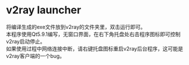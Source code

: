 v2ray launcher
===
将编译生成的exe文件放到v2ray的文件夹里，双击运行即可。<br>
本程序使用Qt5.9.1编写，无窗口界面，在右下角托盘处右击程序图标即可控制v2ray启动停止。<br>
如果使用过程中网络连接中断，请右键托盘图标重启v2ray后台程序，这可能是v2ray客户端的一个bug。<br>
